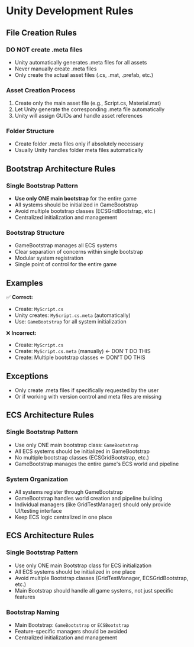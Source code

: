# Unity Development Rules

## File Creation Rules

### DO NOT create .meta files
- Unity automatically generates .meta files for all assets
- Never manually create .meta files
- Only create the actual asset files (.cs, .mat, .prefab, etc.)

### Asset Creation Process
1. Create only the main asset file (e.g., Script.cs, Material.mat)
2. Let Unity generate the corresponding .meta file automatically
3. Unity will assign GUIDs and handle asset references

### Folder Structure
- Create folder .meta files only if absolutely necessary
- Usually Unity handles folder meta files automatically

## Bootstrap Architecture Rules

### Single Bootstrap Pattern
- **Use only ONE main bootstrap** for the entire game
- All systems should be initialized in GameBootstrap
- Avoid multiple bootstrap classes (ECSGridBootstrap, etc.)
- Centralized initialization and management

### Bootstrap Structure
- GameBootstrap manages all ECS systems
- Clear separation of concerns within single bootstrap
- Modular system registration
- Single point of control for the entire game

## Examples

✅ **Correct:**
- Create: `MyScript.cs`
- Unity creates: `MyScript.cs.meta` (automatically)
- Use: `GameBootstrap` for all system initialization

❌ **Incorrect:**
- Create: `MyScript.cs`
- Create: `MyScript.cs.meta` (manually) ← DON'T DO THIS
- Create: Multiple bootstrap classes ← DON'T DO THIS

## Exceptions
- Only create .meta files if specifically requested by the user
- Or if working with version control and meta files are missing

## ECS Architecture Rules

### Single Bootstrap Pattern
- Use only ONE main bootstrap class: `GameBootstrap`
- All ECS systems should be initialized in GameBootstrap
- No multiple bootstrap classes (ECSGridBootstrap, etc.)
- GameBootstrap manages the entire game's ECS world and pipeline

### System Organization
- All systems register through GameBootstrap
- GameBootstrap handles world creation and pipeline building
- Individual managers (like GridTestManager) should only provide UI/testing interface
- Keep ECS logic centralized in one place

## ECS Architecture Rules

### Single Bootstrap Pattern
- Use only ONE main Bootstrap class for ECS initialization
- All ECS systems should be initialized in one place
- Avoid multiple Bootstrap classes (GridTestManager, ECSGridBootstrap, etc.)
- Main Bootstrap should handle all game systems, not just specific features

### Bootstrap Naming
- Main Bootstrap: `GameBootstrap` or `ECSBootstrap`
- Feature-specific managers should be avoided
- Centralized initialization and management